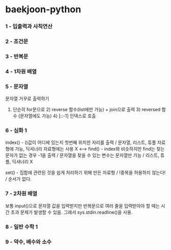 # baekjoon-python
### 1 - 입출력과 사칙연산 
### 2 - 조건문
### 3 - 반복문
### 4 - 1차원 배열
### 5 - 문자열

문자열 거꾸로 출력하기 
1) 단순히 for문으로 2) reverse 함수(list에만 가능) + join으로 출력 3) reversed 함수 (문자열에도 가능) 4) [::-1] 인덱스로 호출

### 6 - 심화 1

index() - ()값이 어디에 있는지 첫번째 위치한 자리를 출력 / 문자열, 리스트, 튜플 자료형에 가능, 딕셔너리 자료형에는 사용 X
<--> find() - index와 비슷하지만 find는 찾는 문자가 없는 경우 -1을 출력 / 문자열을 찾을 수 있는 변수는 문자열만 가능 / 리스트, 튜플, 딕셔너리 X

set() - 집합에 관련된 것을 쉽게 처리하기 위해 만든 자료형 / !중복을 허용하지 않는다! / 순서가 없다.

### 7 - 2차원 배열

보통 input()으로 문자열 값을 입력받지만 반복문으로 여러 줄을 입력받아야 할 때는 시간 초과 문제가 발생할 수 있음.
그래서 sys.stdin.readline()을 사용.

### 8 - 일반 수학 1
### 9 - 약수, 배수와 소수
